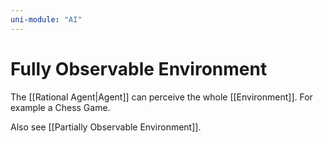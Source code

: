 ```yaml
---
uni-module: "AI"
---
```


# Fully Observable Environment

The [[Rational Agent|Agent]] can perceive the whole [[Environment]]. For example a Chess Game.

Also see [[Partially Observable Environment]].

